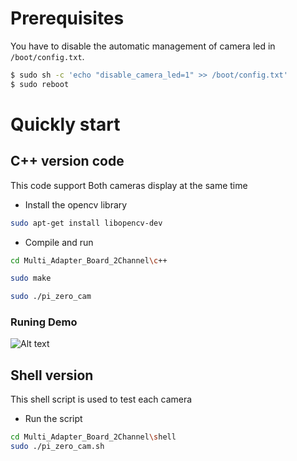 # Prerequisites
You have to disable the automatic management of camera led in `/boot/config.txt`.  
```bash
$ sudo sh -c 'echo "disable_camera_led=1" >> /boot/config.txt' 
$ sudo reboot
```
# Quickly start

##  C++ version code

This code support Both cameras display at the same time

* Install the opencv library
```Bash
sudo apt-get install libopencv-dev
```
* Compile and run
```Bash
cd Multi_Adapter_Board_2Channel\c++

sudo make

sudo ./pi_zero_cam
```
### Runing Demo
![Alt text](https://github.com/ArduCAM/RaspberryPi/blob/master/data/Multi_Camera_Shield_V2.1.png)

## Shell version

This shell script is used to test each camera 
* Run the script
```bash
cd Multi_Adapter_Board_2Channel\shell
sudo ./pi_zero_cam.sh
```
